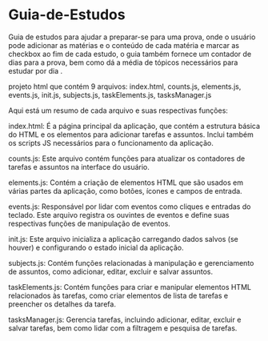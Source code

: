 # Guia-de-Estudos
Guia de estudos para ajudar a preparar-se para uma prova, onde o usuário pode adicionar as matérias e o conteúdo de cada matéria e marcar as checkbox ao fim de cada estudo, o guia também fornece um contador de dias para a prova, bem como dá a média de tópicos necessários para estudar por dia .

projeto html que contém 9 arquivos:
index.html, 
counts.js,
elements.js,
events.js,
init.js,
subjects.js,
taskElements.js,
tasksManager.js

Aqui está um resumo de cada arquivo e suas respectivas funções:

index.html: É a página principal da aplicação, que contém a estrutura básica do HTML e os elementos para adicionar tarefas e assuntos. Inclui também os scripts JS necessários para o funcionamento da aplicação.

counts.js: Este arquivo contém funções para atualizar os contadores de tarefas e assuntos na interface do usuário.

elements.js: Contém a criação de elementos HTML que são usados em várias partes da aplicação, como botões, ícones e campos de entrada.

events.js: Responsável por lidar com eventos como cliques e entradas do teclado. Este arquivo registra os ouvintes de eventos e define suas respectivas funções de manipulação de eventos.

init.js: Este arquivo inicializa a aplicação carregando dados salvos (se houver) e configurando o estado inicial da aplicação.

subjects.js: Contém funções relacionadas à manipulação e gerenciamento de assuntos, como adicionar, editar, excluir e salvar assuntos.

taskElements.js: Contém funções para criar e manipular elementos HTML relacionados às tarefas, como criar elementos de lista de tarefas e preencher os detalhes da tarefa.

tasksManager.js: Gerencia tarefas, incluindo adicionar, editar, excluir e salvar tarefas, bem como lidar com a filtragem e pesquisa de tarefas.
